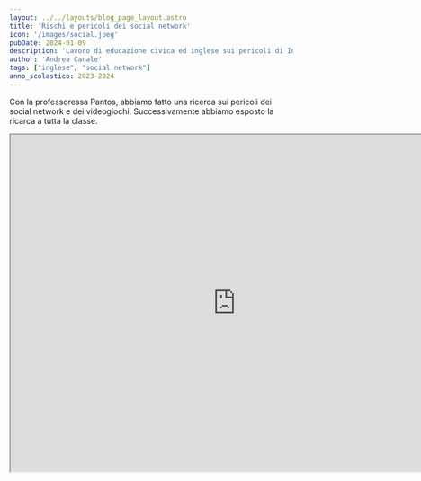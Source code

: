 ```yaml
---
layout: ../../layouts/blog_page_layout.astro
title: 'Rischi e pericoli dei social network'
icon: '/images/social.jpeg'
pubDate: 2024-01-09
description: 'Lavoro di educazione civica ed inglese sui pericoli di Internet e dei social network'
author: 'Andrea Canale'
tags: ["inglese", "social network"]
anno_scolastico: 2023-2024
---
```


Con la professoressa Pantos, abbiamo fatto una ricerca sui pericoli dei social network e dei videogiochi. Successivamente abbiamo esposto la ricarca a tutta la classe.

<iframe src="https://andrea-canale.github.io/ED_Civica_Inglese/1" width="800px" height="600px"/>
